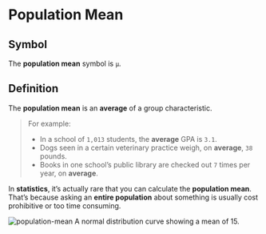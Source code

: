 # Population Mean
## Symbol
The **population mean** symbol is `μ`.

## Definition
The **population mean** is an **average** of a group characteristic.  

> For example:  
> - In a school of `1,013` students, the **average** GPA is `3.1`.
> - Dogs seen in a certain veterinary practice weigh, on **average**, `38` pounds.
> - Books in one school’s public library are checked out `7` times per year, on **average**.

In **statistics**, it’s actually rare that you can calculate the **population mean**.  
That’s because asking an **entire population** about something is usually cost prohibitive or too time consuming.

![population-mean](http://www.statisticshowto.com/wp-content/uploads/2009/09/normaldistlessthan4-150x150.jpg)
A normal distribution curve showing a mean of 15.
